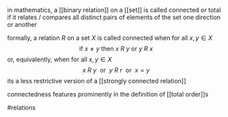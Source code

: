in mathematics, a [[binary relation]] on a [[set]] is called connected or total if it relates / compares all distinct pairs of elements of the set one direction or another

formally, a relation $R$ on a set $X$ is called connected when for all $x, y \in X$
$$\text{if } x\neq y \text{ then } x\ R\ y \ \text{or}\ y\ R \ x$$
or, equivalently, when for all $x, y \in X$
$$x\ R \ y \ \text{ or }\ y\ R \ r \ \text{ or }\ x = y$$
its a less restrictive version of a [[strongly connected relation]]

connectedness features prominently in the definition of [[total order]]s

#relations